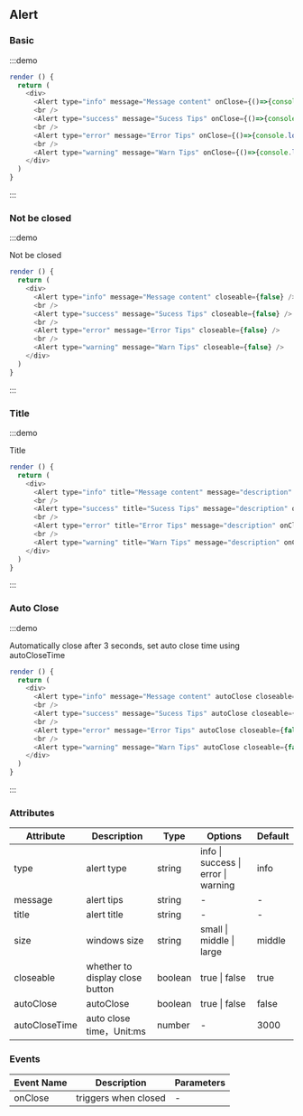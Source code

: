 ## Alert



### Basic

:::demo


```js
render () {
  return (
    <div>
      <Alert type="info" message="Message content" onClose={()=>{console.log('closed')}} />
      <br />
      <Alert type="success" message="Sucess Tips" onClose={()=>{console.log('closed')}} />
      <br />
      <Alert type="error" message="Error Tips" onClose={()=>{console.log('closed')}} />
      <br />
      <Alert type="warning" message="Warn Tips" onClose={()=>{console.log('closed')}} />
    </div>
  )
}
```
:::


### Not be closed

:::demo

Not be closed

```js
render () {
  return (
    <div>
      <Alert type="info" message="Message content" closeable={false} />
      <br />
      <Alert type="success" message="Sucess Tips" closeable={false} />
      <br />
      <Alert type="error" message="Error Tips" closeable={false} />
      <br />
      <Alert type="warning" message="Warn Tips" closeable={false} />
    </div>
  )
}
```
:::


### Title

:::demo

Title

```js
render () {
  return (
    <div>
      <Alert type="info" title="Message content" message="description" onClose={()=>{console.log('closed')}} />
      <br />
      <Alert type="success" title="Sucess Tips" message="description" onClose={()=>{console.log('closed')}} />
      <br />
      <Alert type="error" title="Error Tips" message="description" onClose={()=>{console.log('closed')}} />
      <br />
      <Alert type="warning" title="Warn Tips" message="description" onClose={()=>{console.log('closed')}} />
    </div>
  )
}
```
:::


### Auto Close

:::demo

Automatically close after 3 seconds, set auto close time using autoCloseTime

```js
render () {
  return (
    <div>
      <Alert type="info" message="Message content" autoClose closeable={false} onClose={()=>{console.log('closed')}} />
      <br />
      <Alert type="success" message="Sucess Tips" autoClose closeable={false} onClose={()=>{console.log('closed')}} />
      <br />
      <Alert type="error" message="Error Tips" autoClose closeable={false} onClose={()=>{console.log('closed')}} />
      <br />
      <Alert type="warning" message="Warn Tips" autoClose closeable={false} onClose={()=>{console.log('closed')}} />
    </div>
  )
}
```
:::


### Attributes

| Attribute | Description | Type | Options | Default  |
| -------- | ----- | ---- | ---- | ---- |
| type | alert type | string | info \| success \| error \| warning | info |
| message | alert tips | string | - | - |
| title | alert title | string | - | - |
| size | windows size | string | small \| middle \| large | middle |
| closeable | whether to display close button | boolean | true \| false | true |
| autoClose |  autoClose | boolean | true \| false |  false |
| autoCloseTime | auto close time，Unit:ms | number | - | 3000 |


### Events

| Event Name       | Description   |  Parameters
| ------- | ------- | ------- |
| onClose | triggers when closed | - |

